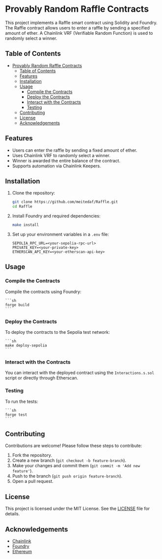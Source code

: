 # Provably Random Raffle Contracts

This project implements a Raffle smart contract using Solidity and Foundry. The Raffle contract allows users to enter a raffle by sending a specified amount of ether. A Chainlink VRF (Verifiable Random Function) is used to randomly select a winner.

## Table of Contents

- [Provably Random Raffle Contracts](#provably-random-raffle-contracts)
  - [Table of Contents](#table-of-contents)
  - [Features](#features)
  - [Installation](#installation)
  - [Usage](#usage)
    - [Compile the Contracts](#compile-the-contracts)
    - [Deploy the Contracts](#deploy-the-contracts)
    - [Interact with the Contracts](#interact-with-the-contracts)
    - [Testing](#testing)
  - [Contributing](#contributing)
  - [License](#license)
  - [Acknowledgements](#acknowledgements)

## Features

- Users can enter the raffle by sending a fixed amount of ether.
- Uses Chainlink VRF to randomly select a winner.
- Winner is awarded the entire balance of the contract.
- Supports automation via Chainlink Keepers.

## Installation

1. Clone the repository:

    ```sh
    git clone https://github.com/meitedaf/Raffle.git
    cd Raffle
    ```

2. Install Foundry and required dependencies:

    ```sh
    make install
    ```

3. Set up your environment variables in a `.env` file:

    ```plaintext
    SEPOLIA_RPC_URL=<your-sepolia-rpc-url>
    PRIVATE_KEY=<your-private-key>
    ETHERSCAN_API_KEY=<your-etherscan-api-key>
    ```

## Usage

### Compile the Contracts

Compile the contracts using Foundry:

    ```sh
    forge build
    ```

### Deploy the Contracts

To deploy the contracts to the Sepolia test network:

    ```sh
    make deploy-sepolia
    ```

### Interact with the Contracts

You can interact with the deployed contract using the `Interactions.s.sol` script or directly through Etherscan.

### Testing

To run the tests:

    ```sh
    forge test
    ```

## Contributing

Contributions are welcome! Please follow these steps to contribute:

1. Fork the repository.
2. Create a new branch (`git checkout -b feature-branch`).
3. Make your changes and commit them (`git commit -m 'Add new feature'`).
4. Push to the branch (`git push origin feature-branch`).
5. Open a pull request.

## License

This project is licensed under the MIT License. See the [LICENSE](./LICENSE) file for details.

## Acknowledgements

- [Chainlink](https://chain.link/)
- [Foundry](https://getfoundry.sh/)
- [Ethereum](https://ethereum.org/)